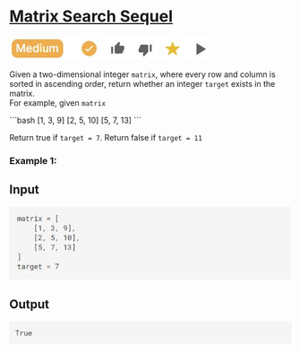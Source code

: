 <h1><a href="https://binarysearch.com/problems/Matrix-Search-Sequel">Matrix Search Sequel</a></h1>
<img src="Images/Image1.png" alt="Difficulty level">
<p>
Given a two-dimensional integer <code>matrix</code>, where every row and column is sorted in
ascending order, return whether an integer <code>target</code> exists in the matrix.<br>
For example, given <code>matrix</code>
</p>
 ```bash
[1, 3, 9]
[2, 5, 10]
[5, 7, 13]
```
<p>Return true if <code>target = 7</code>. Return false if <code>target = 11</code></p>
 
<h3><b>Example 1:</b></h3>

<h2><b>Input<b></h2>
<img src="Images/Image2.png" alt="Input">

 <h2><b>Output</b></h2>
<img src="Images/Image3.png" alt="Output">

